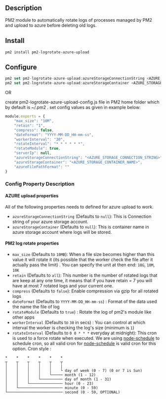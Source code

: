 
## Description

PM2 module to automatically rotate logs of processes managed by PM2 and upload to azure before deleting old logs.

## Install

`pm2 install pm2-logrotate-azure-upload`

## Configure

```javascript
pm2 set pm2-logrotate-azure-upload:azureStorageConnectionString <AZURE_STORAGE_CONNECTION_STRING>
pm2 set pm2-logrotate-azure-upload:azureStorageContainer <AZURE_STORAGE_CONTAINER_NAME>
```

OR 

create pm2-logrotate-azure-upload-config.js file in PM2 home folder which by default is ~/.pm2 .
set config values as given in example below:

```javascript
module.exports = {
    "max_size": "10M",
    "retain": "1",
    "compress": false,
    "dateFormat": "YYYY-MM-DD_HH-mm-ss",
    "workerInterval": "30",
    "rotateInterval": "* * * * * *",
    "rotateModule": true,
    "serverIp": null,
    "azureStorageConnectionString": "<AZURE_STORAGE_CONNECTION_STRING>",
    "azureStorageContainer": "<AZURE_STORAGE_CONTAINER_NAME>",
    "azureFilePathFormat": ""
}
```

### Config Property Description
#### AZURE upload properties
All of the following properties needs to defined for azure upload to work.
- `azureStorageConnectionString` (Defaults to `null`): This is Connection string of your azure storage account.
- `azureStorageContainer` (Defaults to `null`): This is container name in azure storage account where logs will be stored.

#### PM2 log rotate properties
- `max_size` (Defaults to `10MB`): When a file size becomes higher than this value it will rotate it (its possible that the worker check the file after it actually pass the limit) . You can specify the unit at then end: `10G`, `10M`, `10K`
- `retain` (Defaults to `all`): This number is the number of rotated logs that are keep at any one time, it means that if you have retain = 7 you will have at most 7 rotated logs and your current one.
- `compress` (Defaults to `false`): Enable compression via gzip for all rotated logs
- `dateFormat` (Defaults to `YYYY-MM-DD_HH-mm-ss`) : Format of the data used the name the file of log
- `rotateModule` (Defaults to `true`) : Rotate the log of pm2's module like other apps
- `workerInterval` (Defaults to `30` in secs) : You can control at which interval the worker is checking the log's size (minimum is `1`)
- `rotateInterval` (Defaults to `0 0 * * *` everyday at midnight): This cron is used to a force rotate when executed.
We are using [node-schedule](https://github.com/node-schedule/node-schedule) to schedule cron, so all valid cron for [node-schedule](https://github.com/node-schedule/node-schedule) is valid cron for this option. Cron style :
```
*    *    *    *    *    *
┬    ┬    ┬    ┬    ┬    ┬
│    │    │    │    │    |
│    │    │    │    │    └ day of week (0 - 7) (0 or 7 is Sun)
│    │    │    │    └───── month (1 - 12)
│    │    │    └────────── day of month (1 - 31)
│    │    └─────────────── hour (0 - 23)
│    └──────────────────── minute (0 - 59)
└───────────────────────── second (0 - 59, OPTIONAL)
```
